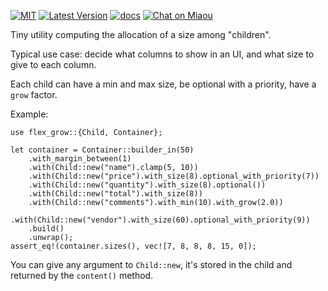 [![MIT][s2]][l2] [![Latest Version][s1]][l1] [![docs][s3]][l3] [![Chat on Miaou][s4]][l4]

[s1]: https://img.shields.io/crates/v/flex-grow.svg
[l1]: https://crates.io/crates/flex-grow

[s2]: https://img.shields.io/badge/license-MIT-blue.svg
[l2]: LICENSE

[s3]: https://docs.rs/flex-grow/badge.svg
[l3]: https://docs.rs/flex-grow/

[s4]: https://miaou.dystroy.org/static/shields/room.svg
[l4]: https://miaou.dystroy.org/3


Tiny utility computing the allocation of a size among "children".

Typical use case: decide what columns to show in an UI, and what size to give to each column.

Each child can have a min and max size, be optional with a priority, have a `grow` factor.

Example:

```
use flex_grow::{Child, Container};

let container = Container::builder_in(50)
    .with_margin_between(1)
    .with(Child::new("name").clamp(5, 10))
    .with(Child::new("price").with_size(8).optional_with_priority(7))
    .with(Child::new("quantity").with_size(8).optional())
    .with(Child::new("total").with_size(8))
    .with(Child::new("comments").with_min(10).with_grow(2.0))
    .with(Child::new("vendor").with_size(60).optional_with_priority(9))
    .build()
    .unwrap();
assert_eq!(container.sizes(), vec![7, 8, 8, 8, 15, 0]);
```

You can give any argument to `Child::new`, it's stored in the child and returned by the `content()` method.


